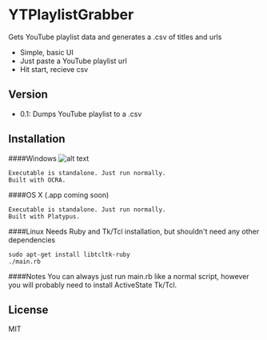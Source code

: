 YTPlaylistGrabber
=========

Gets YouTube playlist data and generates a .csv of titles and urls
- Simple, basic UI
- Just paste a YouTube playlist url
- Hit start, recieve csv

Version
-------
- 0.1: Dumps YouTube playlist to a .csv

Installation
--------------

####Windows
![alt text](https://raw.github.com/Gunbard/YTPlaylistGrabber/master/readme-img/win8.png "Windows 8 screenshot")
```
Executable is standalone. Just run normally.
Built with OCRA.
```

####OS X (.app coming soon)
```
Executable is standalone. Just run normally.
Built with Platypus.
```

####Linux
Needs Ruby and Tk/Tcl installation, but shouldn't need any other dependencies
```
sudo apt-get install libtcltk-ruby
./main.rb
```
####Notes
You can always just run main.rb like a normal script, however you will probably need to install ActiveState Tk/Tcl.


License
----

MIT
    